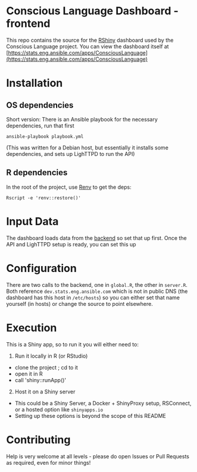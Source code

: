 # Conscious Language Dashboard - frontend

This repo contains the source for the [RShiny](https://shiny.rstudio.com/)
dashboard used by the Conscious Language project. You can view the dashboard
itself at
[https://stats.eng.ansible.com/apps/ConsciousLanguage](https://stats.eng.ansible.com/apps/ConsciousLanguage)

# Installation

## OS dependencies

Short version: There is an Ansible playbook for the necessary dependencies, run
that first

```
ansible-playbook playbook.yml
```

(This was written for a Debian host, but essentially it installs some
dependencies, and sets up LighTTPD to run the API)

## R dependencies

In the root of the project, use [Renv](https://rstudio.github.io/renv) to get the deps:

```
Rscript -e 'renv::restore()'
```

# Input Data

The dashboard loads data from the [backend](https://github.com/conscious-lang/dashboard-backend) so set that up first. Once the API and LighTTPD setup is ready, you can set this up

# Configuration

There are two calls to the backend, one in `global.R`, the other in `server.R`.
Both reference `dev.stats.eng.ansible.com` which is not in public DNS (the
dashboard has this host in `/etc/hosts`) so you can either set that name
yourself (in hosts) or change the source to point elsewhere.

# Execution

This is a Shiny app, so to run it you will either need to:

1. Run it locally in R (or RStudio)
  * clone the project ; cd to it
  * open it in R
  * call 'shiny::runApp()'
2. Host it on a Shiny server
  * This could be a Shiny Server, a Docker + ShinyProxy setup, RSConnect, or a hosted option like `shinyapps.io`
  * Setting up these options is beyond the scope of this README

# Contributing

Help is very welcome at all levels - please do open Issues or Pull Requests as
required, even for minor things!
